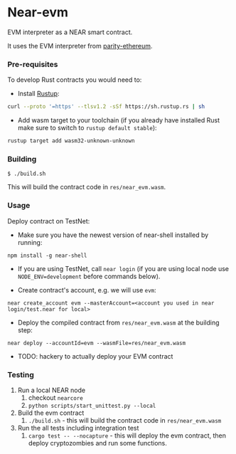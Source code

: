 # Near-evm

EVM interpreter as a NEAR smart contract.

It uses the EVM interpreter from [parity-ethereum](https://github.com/paritytech/parity-ethereum/).

### Pre-requisites
To develop Rust contracts you would need to:
* Install [Rustup](https://rustup.rs/):
```bash
curl --proto '=https' --tlsv1.2 -sSf https://sh.rustup.rs | sh
```

* Add wasm target to your toolchain (if you already have installed Rust make sure to switch to `rustup default stable`):
```bash
rustup target add wasm32-unknown-unknown
```

### Building

```shell
$ ./build.sh
```

This will build the contract code in `res/near_evm.wasm`.

### Usage

Deploy contract on TestNet:

* Make sure you have the newest version of near-shell installed by running:
```shell
npm install -g near-shell
```

* If you are using TestNet, call `near login` (if you are using local node use `NODE_ENV=development` before commands below).

* Create contract's account, e.g. we will use `evm`:
```shell
near create_account evm --masterAccount=<account you used in near login/test.near for local> 
```

* Deploy the compiled contract from `res/near_evm.wasm` at the building step:
```shell
near deploy --accountId=evm --wasmFile=res/near_evm.wasm
```

* TODO: hackery to actually deploy your EVM contract

### Testing

1. Run a local NEAR node
    1. checkout `nearcore`
    1. `python scripts/start_unittest.py --local` 
1. Build the evm contract
    1. `./build.sh` - this will build the contract code in `res/near_evm.wasm`
1. Run the all tests including integration test
    1. `cargo test -- --nocapture` -
    this will deploy the evm contract, then deploy cryptozombies and run some functions.

